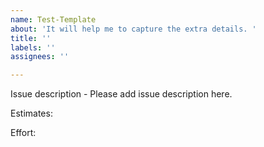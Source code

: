 ```yaml
---
name: Test-Template
about: 'It will help me to capture the extra details. '
title: ''
labels: ''
assignees: ''

---
```


Issue description -  Please add issue description here. 

Estimates:

Effort:
